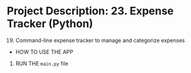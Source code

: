 # Project Description: 23. Expense Tracker (Python)

19. Command-line expense tracker to manage and categorize expenses

- HOW TO USE THE APP

1. RUN THE `main.py` file
